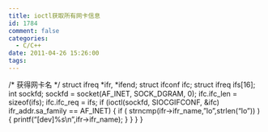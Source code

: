 ```yaml
---
title: ioctl获取所有网卡信息
id: 1784
comment: false
categories:
  - C/C++
date: 2011-04-26 15:26:00
tags:
---
```


/* 获得网卡名 */
struct ifreq *ifr, *ifend;
struct ifconf ifc;
struct ifreq ifs[16];
int sockfd;
sockfd = socket(AF_INET, SOCK_DGRAM, 0);
ifc.ifc_len = sizeof(ifs);
ifc.ifc_req = ifs;
if (ioctl(sockfd, SIOCGIFCONF, &ifc) ifr_addr.sa_family == AF_INET) {
if ( strncmp(ifr->ifr_name,”lo”,strlen(“lo”)) ) {
printf(“[dev]%s\n”,ifr->ifr_name);
}
}
}
}